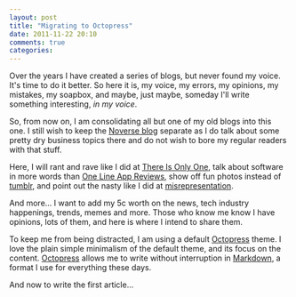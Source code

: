 ```yaml
---
layout: post
title: "Migrating to Octopress"
date: 2011-11-22 20:10
comments: true
categories: 
---
```


Over the years I have created a series of blogs, but never found my voice.  It's time to do it better.  So here it is, my voice, my errors, my opinions, my mistakes, my soapbox, and maybe, just maybe, someday I'll write something interesting, *in my voice*.

<!--more-->

So, from now on, I am consolidating all but one of my old blogs into this one.  I still wish to keep the [Noverse blog](http://www.noverse.com/blog) separate as I do talk about some pretty dry business topics there and do not wish to bore my regular readers with that stuff.

Here, I will rant and rave like I did at [There Is Only One](http://hiltmon.blogspot.com/), talk about software in more words than [One Line App Reviews](http://onelineappreviews.tumblr.com/), show off fun photos instead of [tumblr](http://hiltmon.tumblr.com/), and point out the nasty like I did at [misrepresentation](http://misrepresentation.tumblr.com/).

And more...  I want to add my 5c worth on the news, tech industry happenings, trends, memes and more.  Those who know me know I have opinions, lots of them, and here is where I intend to share them.

To keep me from being distracted, I am using a default [Octopress](http://octopress.org)  theme.  I love the plain simple minimalism of the default theme, and its focus on the content. [Octopress](http://octopress.org) allows me to write without interruption in [Markdown](http://daringfireball.net/projects/markdown/), a format I use for everything these days.

And now to write the first article...
